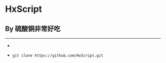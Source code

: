 # HxScript

## By 硫酸铜非常好吃

---

- [](https://github.com/HxScript)

- ```bash
  git clone https://github.com/HxScript.git
  ```




